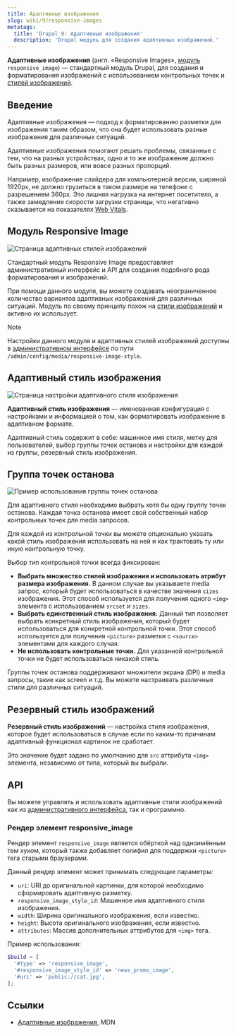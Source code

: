 ```yaml
---
title: Адаптивные изображения
slug: wiki/9/responsive-images
metatags:
  title: 'Drupal 9: Адаптивные изображения'
  description: 'Drupal модуль для создания адаптивных изображений.'
---
```


**Адаптивные изображения** (англ. «Responsive Images», [модуль](../modules/index.md) `responsive_image`) — стандартный модуль Drupal, для создания и форматирования изображений с использованием контрольных точек и [стилей изображений](../image/image-styles/index.md).

## Введение

Адаптивные изображения — подход к форматированию разметки для изображения таким образом, что она будет использовать разные изображения для различных ситуаций.

Адаптивные изображения помогают решать проблемы, связанные с тем, что на разных устройствах, одно и то же изображение должно быть разных размеров, или вовсе разных пропорций.

Например, изображение слайдера для компьютерной версии, шириной 1920px, не должно грузиться в таком размере на телефоне с разрешением 360px. Это лишняя нагрузка на интернет посетителя, а также замедление скорости загрузки страницы, что негативно сказывается на показателях [Web Vitals](../../../web-vitals/index.md).

## Модуль Responsive Image

![Страница адаптивных стилей изображений](https://i.imgur.com/ge9sAFi.png)

Стандартный модуль Responsive Image предоставляет административный интерфейс и API для создания подобного рода форматирования и изображений.

При помощи данного модуля, вы можете создавать неограниченное количество вариантов адаптивных изображений для различных ситуаций. Модуль по своему принципу похож на [стили изображений](../image/image-styles/index.md) и активно их использует.

> [!NOTE]
> Настройки данного модуля и адаптивных стилей изображений доступны в [административном интерфейсе](../admin/index.md) по пути `/admin/config/media/responsive-image-style`.

## Адаптивный стиль изображения

![Страница настройки адаптивного стиля изображения](https://i.imgur.com/SOgsJ5i.png)

**Адаптивный стиль изображения** — именованная конфигурация с настройками и информацией о том, как форматировать изображение в адаптивном формате.

Адаптивный стиль содержит в себе: машинное имя стиля, метку для пользователей, выбор группы точек останова и настройки для каждой из группы, резервный стиль изображения.

## Группа точек останова

![Пример использования группы точек останова](https://i.imgur.com/emzJKQA.png)

Для адаптивного стиля необходимо выбрать хотя бы одну группу точек останова. Каждая точка останова имеет свой собственный набор контрольных точек для media запросов.

Для каждой из контрольной точки вы можете опционально указать какой стиль изображения использовать на ней и как трактовать ту или иную контрольную точку.

Выбор тип контрольной точки всегда фиксирован:

* **Выбрать множество стилей изображения и использовать атрибут размера изображения.** В данном случае вы указываете media запрос, который будет использоваться в качестве значения `sizes` изображения. Этот способ используется для получения одного `<img>` элемента с использованием `srcset` и `sizes`.
* **Выбрать единственный стиль изображения.** Данный тип позволяет выбрать конкретный стиль изображения, который будет использоваться для конкретной контрольной точки. Этот способ используется для получения `<picture>` разметки с `<source>` элементами для каждого случая.
* **Не использовать контрольные точки.** Для указанной контрольной точки не будет использоваться никакой стиль.

Группы точек останова поддерживают множители экрана (DPI) и media запросы, такие как screen и т.д. Вы можете настраивать различные стили для различных ситуаций.

## Резервный стиль изображений

**Резервный стиль изображений** — настройка стиля изображения, которое будет использоваться в случае если по каким-то причинам адаптивный функционал картинок не сработает.

Это значение будет задано по умолчанию для `src` аттрибута `<img>` элемента, независимо от типа, который вы выбрали.

## API

Вы можете управлять и использовать адаптивные стили изображений как из [административного интерфейса](../../admin/index.md), так и программно.

### Рендер элемент responsive_image

Рендер элемент `responsive_image` является обёрткой над одноимённым тем хуком, который также добавляет полифил для поддержки `<picture>` тега старыми браузерами.

Данный рендер элемент может принимать следующие параметры:

* `uri`: URI до оригинальной картинки, для которой необходимо сформировать адаптивную разметку.
* `responsive_image_style_id`: Машинное имя адаптивного стиля изображения.
* `width`: Ширина оригинального изображения, если известно.
* `height`: Высота оригинального изображения, если известно.
* `attributes`: Массив дополнительных аттрибутов для `<img>` тега.

Пример использования:

```php
$build = [
  '#type' => 'responsive_image',
  '#responsive_image_style_id' => 'news_promo_image',
  '#uri' => 'public://cat.jpg',
];
```

## Ссылки

- [Адаптивные изображения](https://developer.mozilla.org/ru/docs/Learn/HTML/Multimedia_and_embedding/Responsive_images), MDN